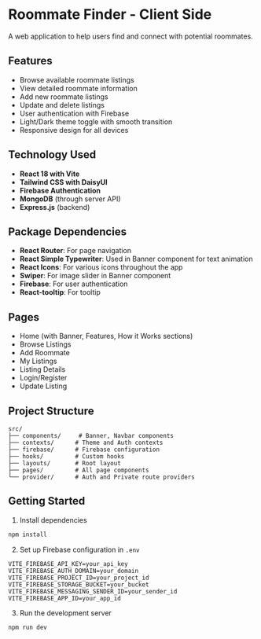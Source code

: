 # Roommate Finder - Client Side

A web application to help users find and connect with potential roommates.

## Features

- Browse available roommate listings
- View detailed roommate information
- Add new roommate listings
- Update and delete listings
- User authentication with Firebase
- Light/Dark theme toggle with smooth transition
- Responsive design for all devices

## Technology Used

- **React 18 with Vite**
- **Tailwind CSS with DaisyUI**
- **Firebase Authentication**
- **MongoDB** (through server API)
- **Express.js** (backend)

## Package Dependencies

- **React Router**: For page navigation
- **React Simple Typewriter**: Used in Banner component for text animation
- **React Icons**: For various icons throughout the app
- **Swiper**: For image slider in Banner component
- **Firebase**: For user authentication
- **React-tooltip**: For tooltip

## Pages

- Home (with Banner, Features, How it Works sections)
- Browse Listings
- Add Roommate
- My Listings
- Listing Details
- Login/Register
- Update Listing

## Project Structure

```
src/
├── components/     # Banner, Navbar components
├── contexts/      # Theme and Auth contexts
├── firebase/      # Firebase configuration
├── hooks/         # Custom hooks
├── layouts/       # Root layout
├── pages/         # All page components
└── provider/      # Auth and Private route providers
```

## Getting Started

1. Install dependencies
```bash
npm install
```

2. Set up Firebase configuration in `.env`
```env
VITE_FIREBASE_API_KEY=your_api_key
VITE_FIREBASE_AUTH_DOMAIN=your_domain
VITE_FIREBASE_PROJECT_ID=your_project_id
VITE_FIREBASE_STORAGE_BUCKET=your_bucket
VITE_FIREBASE_MESSAGING_SENDER_ID=your_sender_id
VITE_FIREBASE_APP_ID=your_app_id
```

3. Run the development server
```bash
npm run dev
```
